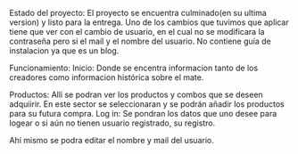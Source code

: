 


Estado del proyecto: El proyecto se encuentra culminado(en su ultima version) y listo para la entrega. Uno de los cambios que tuvimos que aplicar tiene que ver con el cambio de usuario, en el cual no se modificara la contraseña pero si el mail y el nombre del usuario. 
No contiene guía de instalacion ya que es un blog. 

Funcionamiento: Inicio: Donde se encentra informacion tanto de los creadores como informacion histórica sobre el mate. 

Productos: Alli se podran ver los productos y combos que se deseen adquiirir. En este sector se seleccionaran y se podrán añadir los productos para su futura compra. 
Log in: Se pondran los datos que uno desee para logear o si aún no tienen usuario registrado, su registro. 

Ahí mismo se podra editar el nombre y mail del usuario. 
<!---
EzequielGalvan14/EzequielGalvan14 is a ✨ special ✨ repository because its `README.md` (this file) appears on your GitHub profile.
You can click the Preview link to take a look at your changes.
--->
